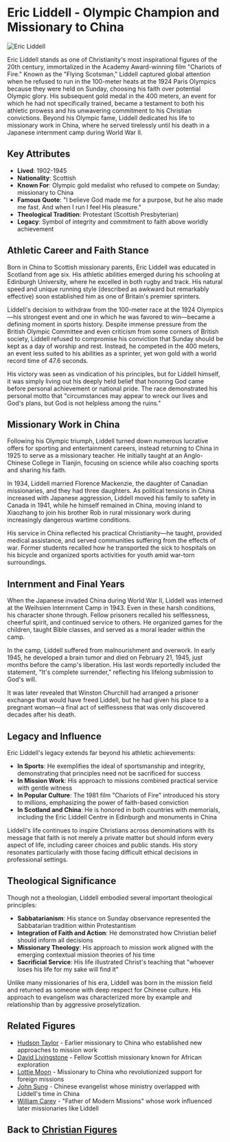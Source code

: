 # Eric Liddell - Olympic Champion and Missionary to China

![Eric Liddell](eric_liddell.jpg)

Eric Liddell stands as one of Christianity's most inspirational figures of the 20th century, immortalized in the Academy Award-winning film "Chariots of Fire." Known as the "Flying Scotsman," Liddell captured global attention when he refused to run in the 100-meter heats at the 1924 Paris Olympics because they were held on Sunday, choosing his faith over potential Olympic glory. His subsequent gold medal in the 400 meters, an event for which he had not specifically trained, became a testament to both his athletic prowess and his unwavering commitment to his Christian convictions. Beyond his Olympic fame, Liddell dedicated his life to missionary work in China, where he served tirelessly until his death in a Japanese internment camp during World War II.

## Key Attributes

- **Lived**: 1902-1945
- **Nationality**: Scottish
- **Known For**: Olympic gold medalist who refused to compete on Sunday; missionary to China
- **Famous Quote**: "I believe God made me for a purpose, but he also made me fast. And when I run I feel His pleasure."
- **Theological Tradition**: Protestant (Scottish Presbyterian)
- **Legacy**: Symbol of integrity and commitment to faith above worldly achievement

## Athletic Career and Faith Stance

Born in China to Scottish missionary parents, Eric Liddell was educated in Scotland from age six. His athletic abilities emerged during his schooling at Edinburgh University, where he excelled in both rugby and track. His natural speed and unique running style (described as awkward but remarkably effective) soon established him as one of Britain's premier sprinters.

Liddell's decision to withdraw from the 100-meter race at the 1924 Olympics—his strongest event and one in which he was favored to win—became a defining moment in sports history. Despite immense pressure from the British Olympic Committee and even criticism from some corners of British society, Liddell refused to compromise his conviction that Sunday should be kept as a day of worship and rest. Instead, he competed in the 400 meters, an event less suited to his abilities as a sprinter, yet won gold with a world record time of 47.6 seconds.

His victory was seen as vindication of his principles, but for Liddell himself, it was simply living out his deeply held belief that honoring God came before personal achievement or national pride. The race demonstrated his personal motto that "circumstances may appear to wreck our lives and God's plans, but God is not helpless among the ruins."

## Missionary Work in China

Following his Olympic triumph, Liddell turned down numerous lucrative offers for sporting and entertainment careers, instead returning to China in 1925 to serve as a missionary teacher. He initially taught at an Anglo-Chinese College in Tianjin, focusing on science while also coaching sports and sharing his faith.

In 1934, Liddell married Florence Mackenzie, the daughter of Canadian missionaries, and they had three daughters. As political tensions in China increased with Japanese aggression, Liddell moved his family to safety in Canada in 1941, while he himself remained in China, moving inland to Xiaozhang to join his brother Rob in rural missionary work during increasingly dangerous wartime conditions.

His service in China reflected his practical Christianity—he taught, provided medical assistance, and served communities suffering from the effects of war. Former students recalled how he transported the sick to hospitals on his bicycle and organized sports activities for youth amid war-torn surroundings.

## Internment and Final Years

When the Japanese invaded China during World War II, Liddell was interned at the Weihsien Internment Camp in 1943. Even in these harsh conditions, his character shone through. Fellow prisoners recalled his selflessness, cheerful spirit, and continued service to others. He organized games for the children, taught Bible classes, and served as a moral leader within the camp.

In the camp, Liddell suffered from malnourishment and overwork. In early 1945, he developed a brain tumor and died on February 21, 1945, just months before the camp's liberation. His last words reportedly included the statement, "It's complete surrender," reflecting his lifelong submission to God's will.

It was later revealed that Winston Churchill had arranged a prisoner exchange that would have freed Liddell, but he had given his place to a pregnant woman—a final act of selflessness that was only discovered decades after his death.

## Legacy and Influence

Eric Liddell's legacy extends far beyond his athletic achievements:

- **In Sports**: He exemplifies the ideal of sportsmanship and integrity, demonstrating that principles need not be sacrificed for success
- **In Mission Work**: His approach to missions combined practical service with gentle witness
- **In Popular Culture**: The 1981 film "Chariots of Fire" introduced his story to millions, emphasizing the power of faith-based conviction
- **In Scotland and China**: He is honored in both countries with memorials, including the Eric Liddell Centre in Edinburgh and monuments in China

Liddell's life continues to inspire Christians across denominations with its message that faith is not merely a private matter but should inform every aspect of life, including career choices and public stands. His story resonates particularly with those facing difficult ethical decisions in professional settings.

## Theological Significance

Though not a theologian, Liddell embodied several important theological principles:

- **Sabbatarianism**: His stance on Sunday observance represented the Sabbatarian tradition within Protestantism
- **Integration of Faith and Action**: He demonstrated how Christian belief should inform all decisions
- **Missionary Theology**: His approach to mission work aligned with the emerging contextual mission theories of his time
- **Sacrificial Service**: His life illustrated Christ's teaching that "whoever loses his life for my sake will find it"

Unlike many missionaries of his era, Liddell was born in the mission field and returned as someone with deep respect for Chinese culture. His approach to evangelism was characterized more by example and relationship than by aggressive proselytization.

## Related Figures

- [Hudson Taylor](./hudson_taylor.md) - Earlier missionary to China who established new approaches to mission work
- [David Livingstone](./david_livingstone.md) - Fellow Scottish missionary known for African exploration
- [Lottie Moon](./lottie_moon.md) - Missionary to China who revolutionized support for foreign missions
- [John Sung](./john_sung.md) - Chinese evangelist whose ministry overlapped with Liddell's time in China
- [William Carey](./william_carey.md) - "Father of Modern Missions" whose work influenced later missionaries like Liddell

## Back to [Christian Figures](./README.md)
